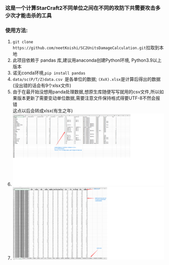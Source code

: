 ### 这是一个计算StarCraft2不同单位之间在不同的攻防下共需要攻击多少次才能击杀的工具
### 使用方法:
1. `git clone https://github.com/neetKoishi/SC2UnitsDamageCalculation.git`拉取到本地
2. 此项目依赖于 pandas 库,建议用anaconda创建Python环境, Python3.9以上版本
3. 诺无conda环境,`pip install pandas `
4. `data/sc(P/T/Z)data.csv `是各单位的数据; `(XvX).xlsx`是计算后得出的数据(没出错的话会有9个xlsx文件)
5. 由于在最开始没想用panda处理数据,想原生库随便写写就用的csv文件,所以如果版本更新了需要变动单位数据,需要注意文件保持格式得要UTF-8不然会报错  
这点以后会转成xlsx(有生之年)
6. ![](picture\1.png)
7. ![](picture\p2.png)
